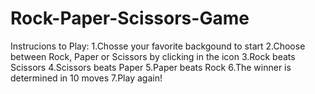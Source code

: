 # Rock-Paper-Scissors-Game
Instrucions to Play: 1.Chosse your favorite backgound to start 2.Choose between Rock, Paper or Scissors by clicking in the icon 3.Rock beats Scissors 4.Scissors beats Paper 5.Paper beats Rock 6.The winner is determined in 10 moves 7.Play again!
